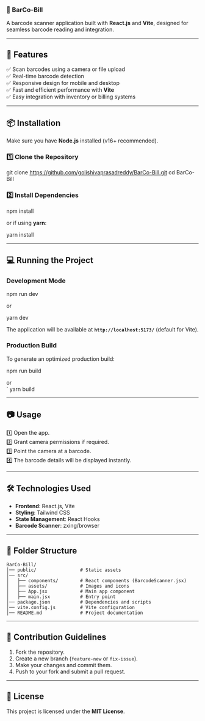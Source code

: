 

### **📌 BarCo-Bill**
A barcode scanner application built with **React.js** and **Vite**, designed for seamless barcode reading and integration.

---

## **🚀 Features**
✅ Scan barcodes using a camera or file upload  
✅ Real-time barcode detection  
✅ Responsive design for mobile and desktop  
✅ Fast and efficient performance with **Vite**  
✅ Easy integration with inventory or billing systems  

---

## **📦 Installation**
Make sure you have **Node.js** installed (v16+ recommended).  

### **1️⃣ Clone the Repository**

git clone https://github.com/golishivaprasadreddy/BarCo-Bill.git
cd BarCo-Bill


### **2️⃣ Install Dependencies**

npm install

or if using **yarn**:

yarn install


---

## **💻 Running the Project**
### **Development Mode**

npm run dev

or  

yarn dev

The application will be available at **`http://localhost:5173/`** (default for Vite).

### **Production Build**
To generate an optimized production build:

npm run build

or  
`
yarn build


---

## **📷 Usage**
1️⃣ Open the app.  
2️⃣ Grant camera permissions if required.  
3️⃣ Point the camera at a barcode.  
4️⃣ The barcode details will be displayed instantly.  

---

## **🛠️ Technologies Used**
- **Frontend**: React.js, Vite  
- **Styling**: Tailwind CSS  
- **State Management**: React Hooks  
- **Barcode Scanner**: zxing/browser

---

## **📌 Folder Structure**
```
BarCo-Bill/
│── public/                # Static assets
│── src/
│   ├── components/        # React components (BarcodeScanner.jsx)
│   ├── assets/            # Images and icons
│   ├── App.jsx            # Main app component
│   ├── main.jsx           # Entry point
│── package.json           # Dependencies and scripts
│── vite.config.js         # Vite configuration
│── README.md              # Project documentation
```

---

## **🤝 Contribution Guidelines**
1. Fork the repository.  
2. Create a new branch (`feature-new` or `fix-issue`).  
3. Make your changes and commit them.  
4. Push to your fork and submit a pull request.  

---

## **📄 License**
This project is licensed under the **MIT License**.

